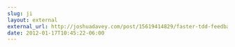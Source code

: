```yaml
---
slug: ji
layout: external
external_url: http://joshuadavey.com/post/15619414829/faster-tdd-feedback-with-tmux-tslime-vim-and
date: 2012-01-17T10:45:22-06:00
---
```

